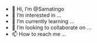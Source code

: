 - 👋 Hi, I’m @Samatingo
- 👀 I’m interested in ...
- 🌱 I’m currently learning ...
- 💞️ I’m looking to collaborate on ...
- 📫 How to reach me ...

<!---
Samatingo/Samatingo is a ✨ special ✨ repository because its `README.md` (this file) appears on your GitHub profile.
You can click the Preview link to take a look at your changes.
--->
